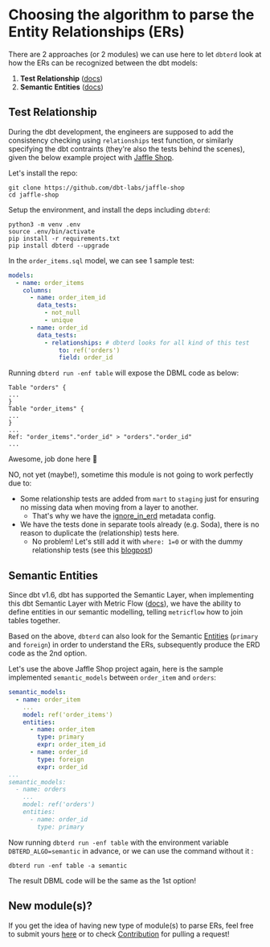 # Choosing the algorithm to parse the Entity Relationships (ERs)

There are 2 approaches (or 2 modules) we can use here to let `dbterd` look at how the ERs can be recognized between the dbt models:

1. **Test Relationship** ([docs](https://docs.getdbt.com/reference/resource-properties/data-tests#relationships))
2. **Semantic Entities** ([docs](https://docs.getdbt.com/docs/build/entities))

## Test Relationship

During the dbt development, the engineers are supposed to add the consistency checking using `relationships` test function, or similarly specifying the dbt contraints (they're also the tests behind the scenes), given the below example project with [Jaffle Shop](https://github.com/dbt-labs/jaffle-shop).

Let's install the repo:

```shell
git clone https://github.com/dbt-labs/jaffle-shop
cd jaffle-shop
```

Setup the environment, and install the deps including `dbterd`:

```shell
python3 -m venv .env
source .env/bin/activate
pip install -r requirements.txt
pip install dbterd --upgrade
```

In the `order_items.sql` model, we can see 1 sample test:

```yml
models:
  - name: order_items
    columns:
      - name: order_item_id
        data_tests:
          - not_null
          - unique
      - name: order_id
        data_tests:
          - relationships: # dbterd looks for all kind of this test
              to: ref('orders')
              field: order_id
```

Running `dbterd run -enf table` will expose the DBML code as below:

```
Table "orders" {
...
}
Table "order_items" {
...
}
...
Ref: "order_items"."order_id" > "orders"."order_id"
...
```

Awesome, job done here 🎉

NO, not yet (maybe!), sometime this module is not going to work perfectly due to:

- Some relationship tests are added from `mart` to `staging` just for ensuring no missing data when moving from a layer to another.
    - That's why we have the [ignore_in_erd](https://dbterd.datnguyen.de/1.15/nav/metadata/ignore_in_erd.html) metadata config.
- We have the tests done in separate tools already (e.g. Soda), there is no reason to duplicate the (relationship) tests here.
    - No problem! Let's still add it with `where: 1=0` or with the dummy relationship tests (see this [blogpost](https://medium.com/@vaibhavchopda04/generating-erds-from-dbt-projects-a-code-driven-approach-83abb957f483))

## Semantic Entities

Since dbt v1.6, dbt has supported the Semantic Layer, when implementing this dbt Semantic Layer with Metric Flow ([docs](https://docs.getdbt.com/docs/build/about-metricflow)), we have the ability to define entities in our semantic modelling, telling `metricflow` how to join tables together.

Based on the above, `dbterd` can also look for the Semantic [Entities](https://docs.getdbt.com/docs/build/entities) (`primary` and `foreign`) in order to understand the ERs, subsequently produce the ERD code as the 2nd option.

Let's use the above Jaffle Shop project again, here is the sample implemented `semantic_models` between `order_item` and `orders`:

```yml
semantic_models:
  - name: order_item
    ...
    model: ref('order_items')
    entities:
      - name: order_item
        type: primary
        expr: order_item_id
      - name: order_id
        type: foreign
        expr: order_id
...
semantic_models:
  - name: orders
    ...
    model: ref('orders')
    entities:
      - name: order_id
        type: primary
```

Now running `dbterd run -enf table` with the environment variable `DBTERD_ALGO=semantic` in advance, or we can use the command without it :

```shell
dbterd run -enf table -a semantic
```

The result DBML code will be the same as the 1st option!

## New module(s)?

If you get the idea of having new type of module(s) to parse ERs, feel free to submit yours [here](https://github.com/datnguye/dbterd/issues/new/?title=[FEAT]-What-is-your-idea) or to check [Contribution](https://dbterd.datnguyen.de/latest/nav/development/contributing-guide.html) for pulling a request!
